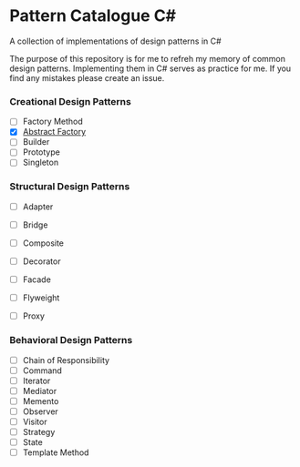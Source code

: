 # Pattern Catalogue C# #
A collection of implementations of design patterns in C#

The purpose of this repository is for me to refreh my memory of common design patterns. Implementing them in C# serves as practice for me. If you find any mistakes please create an issue.

### Creational Design Patterns

- [ ] Factory Method
- [X] [Abstract Factory](https://github.com/derdanielb/pattern-catalogue-csharp/tree/master/src/Pattern-Catalogue/Abstract-Factory)
- [ ] Builder
- [ ] Prototype
- [ ] Singleton

### Structural Design Patterns
- [ ] Adapter
- [ ] Bridge
- [ ] Composite
- [ ] Decorator
- [ ] Facade
- [ ] Flyweight
- [ ] Proxy


### Behavioral Design Patterns
- [ ] Chain of Responsibility
- [ ] Command
- [ ] Iterator
- [ ] Mediator
- [ ] Memento
- [ ] Observer
- [ ] Visitor
- [ ] Strategy
- [ ] State
- [ ] Template Method
